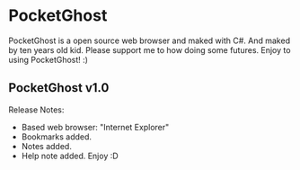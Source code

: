# PocketGhost
PocketGhost is a open source web browser and maked with C#. And maked by ten years old kid. Please support me to how doing some futures.
Enjoy to using PocketGhost! :)
## PocketGhost v1.0
Release Notes:
 - Based web browser: "Internet Explorer" 
 - Bookmarks added.
 - Notes added.
 - Help note added.
 Enjoy :D
